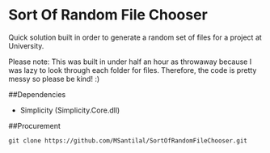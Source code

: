 # Sort Of Random File Chooser
Quick solution built in order to generate a random set of files for a project at University.

Please note: This was built in under half an hour as throwaway because I was lazy to look through each folder for files. Therefore, the code is pretty messy so please be kind! :)

##Dependencies
* Simplicity (Simplicity.Core.dll)

##Procurement
```
git clone https://github.com/MSantilal/SortOfRandomFileChooser.git
```
